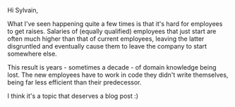 Hi Sylvain,

What I've seen happening quite a few times is that it's hard for
employees to get raises. Salaries of (equally qualified) employees
that just start are often much higher than that of current employees,
leaving the latter disgruntled and eventually cause them to leave the
company to start somewhere else.

This result is years - sometimes a decade - of domain knowledge being
lost. The new employees have to work in code they didn't write
themselves, being far less efficient than their predecessor.

I think it's a topic that deserves a blog post :)
